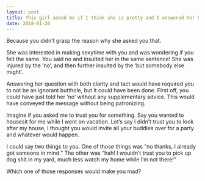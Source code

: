 ```yaml
---
layout: post
title: This girl asked me if I think she is pretty and I answered her honestly and said &quot;No, but somebody else might&quot; then she started swearing at me and calling me nasty names. Why is she angry at me when she asked for my opinion?
date: 2018-01-26
---
```


<p>Because you didn’t grasp the reason why she asked you that.</p><p>She was interested in making sexytime with you and was wondering if you felt the same. You said no and insulted her in the same sentence! She was injured by the ‘no’, and then further insulted by the ‘but somebody else might’.</p><p>Answering her question with both clarity and tact would have required you to not be an ignorant butthole, but it could have been done. First off, you could have just told her ‘no’ without any supplementary advice. This would have conveyed the message without being patronizing.</p><p>Imagine if you asked me to trust you for something. Say you wanted to housesit for me while I went on vacation. Let’s say I didn’t trust you to look after my house, I thought you would invite all your buddies over for a party and whatever would happen.</p><p>I could say two things to you. One of those things was “no thanks, I already got someone in mind.” The other was “hah! I wouldn’t trust you to pick up dog shit in my yard, much less watch my home while I’m not there!”</p><p>Which one of those responses would make you mad?</p>
